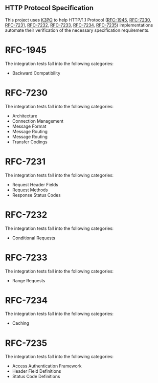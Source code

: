 ## HTTP Protocol Specification

This project uses [K3PO](http://github.com/k3po/k3po) to help HTTP/1.1 Protocol 
([RFC-1945](https://tools.ietf.org/html/rfc1945), [RFC-7230](https://tools.ietf.org/html/rfc7230), [RFC-7231](https://tools.ietf.org/html/rfc7231), [RFC-7232](https://tools.ietf.org/html/rfc7232), [RFC-7233](https://tools.ietf.org/html/rfc7233), [RFC-7234](https://tools.ietf.org/html/rfc7234), [RFC-7235](https://tools.ietf.org/html/rfc7235)) implementations automate their verification of the necessary specification requirements.

# RFC-1945

The integration tests fall into the following categories:
 * Backward Compatibility

# RFC-7230

The integration tests fall into the following categories:
 * Architecture
 * Connection Management
 * Message Format
 * Message Routing
 * Message Routing
 * Transfer Codings

# RFC-7231

The integration tests fall into the following categories:
 * Request Header Fields
 * Request Methods
 * Response Status Codes

# RFC-7232

The integration tests fall into the following categories:
 * Conditional Requests

# RFC-7233

The integration tests fall into the following categories:
 * Range Requests

# RFC-7234

The integration tests fall into the following categories:
 * Caching

# RFC-7235

The integration tests fall into the following categories:
 * Access Authentication Framework
 * Header Field Definitions
 * Status Code Definitions



